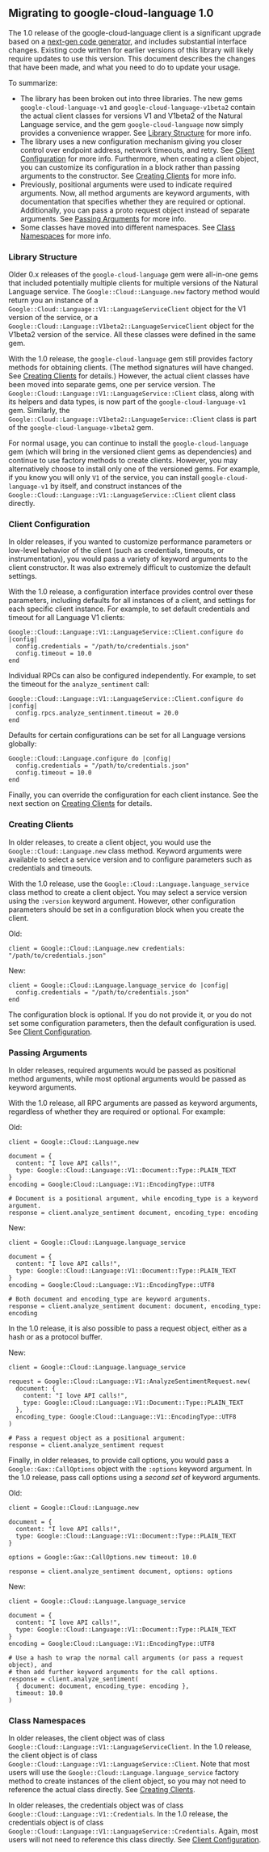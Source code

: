 ## Migrating to google-cloud-language 1.0

The 1.0 release of the google-cloud-language client is a significant upgrade
based on a [next-gen code generator](https://github.com/googleapis/gapic-generator-ruby),
and includes substantial interface changes. Existing code written for earlier
versions of this library will likely require updates to use this version.
This document describes the changes that have been made, and what you need to
do to update your usage.

To summarize:

 *  The library has been broken out into three libraries. The new gems
    `google-cloud-language-v1` and `google-cloud-language-v1beta2` contain the
    actual client classes for versions V1 and V1beta2 of the Natural Language
    service, and the gem `google-cloud-language` now simply provides a
    convenience wrapper. See [Library Structure](#library-structure) for more
    info.
 *  The library uses a new configuration mechanism giving you closer control
    over endpoint address, network timeouts, and retry. See
    [Client Configuration](#client-configuration) for more info. Furthermore,
    when creating a client object, you can customize its configuration in a
    block rather than passing arguments to the constructor. See
    [Creating Clients](#creating-clients) for more info.
 *  Previously, positional arguments were used to indicate required arguments.
    Now, all method arguments are keyword arguments, with documentation that
    specifies whether they are required or optional. Additionally, you can pass
    a proto request object instead of separate arguments. See
    [Passing Arguments](#passing-arguments) for more info.
 *  Some classes have moved into different namespaces. See
    [Class Namespaces](#class-namespaces) for more info.

### Library Structure

Older 0.x releases of the `google-cloud-language` gem were all-in-one gems that
included potentially multiple clients for multiple versions of the Natural
Language service. The `Google::Cloud::Language.new` factory method would
return you an instance of a `Google::Cloud::Language::V1::LanguageServiceClient`
object for the V1 version of the service, or a
`Google::Cloud::Language::V1beta2::LanguageServiceClient` object for the
V1beta2 version of the service. All these classes were defined in the same gem.

With the 1.0 release, the `google-cloud-language` gem still provides factory
methods for obtaining clients. (The method signatures will have changed. See
[Creating Clients](#creating-clients) for details.) However, the actual client
classes have been moved into separate gems, one per service version. The
`Google::Cloud::Language::V1::LanguageService::Client` class, along with its
helpers and data types, is now part of the `google-cloud-language-v1` gem.
Similarly, the `Google::Cloud::Language::V1beta2::LanguageService::Client`
class is part of the `google-cloud-language-v1beta2` gem. 

For normal usage, you can continue to install the `google-cloud-language` gem
(which will bring in the versioned client gems as dependencies) and continue to
use factory methods to create clients. However, you may alternatively choose to
install only one of the versioned gems. For example, if you know you will only
`V1` of the service, you can install `google-cloud-language-v1` by itself, and
construct instances of the
`Google::Cloud::Language::V1::LanguageService::Client` client class directly.

### Client Configuration

In older releases, if you wanted to customize performance parameters or
low-level behavior of the client (such as credentials, timeouts, or
instrumentation), you would pass a variety of keyword arguments to the client
constructor. It was also extremely difficult to customize the default settings.

With the 1.0 release, a configuration interface provides control over these
parameters, including defaults for all instances of a client, and settings for
each specific client instance. For example, to set default credentials and
timeout for all Language V1 clients:

```
Google::Cloud::Language::V1::LanguageService::Client.configure do |config|
  config.credentials = "/path/to/credentials.json"
  config.timeout = 10.0
end
```

Individual RPCs can also be configured independently. For example, to set the
timeout for the `analyze_sentiment` call:

```
Google::Cloud::Language::V1::LanguageService::Client.configure do |config|
  config.rpcs.analyze_sentinment.timeout = 20.0
end
```

Defaults for certain configurations can be set for all Language versions
globally:

```
Google::Cloud::Language.configure do |config|
  config.credentials = "/path/to/credentials.json"
  config.timeout = 10.0
end
```

Finally, you can override the configuration for each client instance. See the
next section on [Creating Clients](#creating-clients) for details.

### Creating Clients

In older releases, to create a client object, you would use the
`Google::Cloud::Language.new` class method. Keyword arguments were available to
select a service version and to configure parameters such as credentials and
timeouts.

With the 1.0 release, use the `Google::Cloud::Language.language_service` class
method to create a client object. You may select a service version using the
`:version` keyword argument. However, other configuration parameters should be
set in a configuration block when you create the client.

Old:
```
client = Google::Cloud::Language.new credentials: "/path/to/credentials.json"
```

New:
```
client = Google::Cloud::Language.language_service do |config|
  config.credentials = "/path/to/credentials.json"
end
```

The configuration block is optional. If you do not provide it, or you do not
set some configuration parameters, then the default configuration is used. See
[Client Configuration](#client-configuration).

### Passing Arguments

In older releases, required arguments would be passed as positional method
arguments, while most optional arguments would be passed as keyword arguments.

With the 1.0 release, all RPC arguments are passed as keyword arguments,
regardless of whether they are required or optional. For example:

Old:
```
client = Google::Cloud::Language.new

document = {
  content: "I love API calls!",
  type: Google::Cloud::Language::V1::Document::Type::PLAIN_TEXT
}
encoding = Google:Cloud::Language::V1::EncodingType::UTF8

# Document is a positional argument, while encoding_type is a keyword argument.
response = client.analyze_sentiment document, encoding_type: encoding
```

New:
```
client = Google::Cloud::Language.language_service

document = {
  content: "I love API calls!",
  type: Google::Cloud::Language::V1::Document::Type::PLAIN_TEXT
}
encoding = Google:Cloud::Language::V1::EncodingType::UTF8

# Both document and encoding_type are keyword arguments.
response = client.analyze_sentiment document: document, encoding_type: encoding
```

In the 1.0 release, it is also possible to pass a request object, either
as a hash or as a protocol buffer.

New:
```
client = Google::Cloud::Language.language_service

request = Google::Cloud::Language::V1::AnalyzeSentimentRequest.new(
  document: {
    content: "I love API calls!",
    type: Google::Cloud::Language::V1::Document::Type::PLAIN_TEXT
  },
  encoding_type: Google:Cloud::Language::V1::EncodingType::UTF8
)

# Pass a request object as a positional argument:
response = client.analyze_sentiment request
```

Finally, in older releases, to provide call options, you would pass a
`Google::Gax::CallOptions` object with the `:options` keyword argument. In the
1.0 release, pass call options using a _second set_ of keyword arguments.

Old:
```
client = Google::Cloud::Language.new

document = {
  content: "I love API calls!",
  type: Google::Cloud::Language::V1::Document::Type::PLAIN_TEXT
}

options = Google::Gax::CallOptions.new timeout: 10.0

response = client.analyze_sentiment document, options: options
```

New:
```
client = Google::Cloud::Language.language_service

document = {
  content: "I love API calls!",
  type: Google::Cloud::Language::V1::Document::Type::PLAIN_TEXT
}
encoding = Google:Cloud::Language::V1::EncodingType::UTF8

# Use a hash to wrap the normal call arguments (or pass a request object), and
# then add further keyword arguments for the call options.
response = client.analyze_sentiment(
  { document: document, encoding_type: encoding },
  timeout: 10.0
)
```

### Class Namespaces

In older releases, the client object was of class
`Google::Cloud::Language::V1::LanguageServiceClient`.
In the 1.0 release, the client object is of class
`Google::Cloud::Language::V1::LanguageService::Client`.
Note that most users will use the `Google::Cloud::Language.language_service`
factory method to create instances of the client object, so you may not need to
reference the actual class directly.
See [Creating Clients](#creating-clients).

In older releases, the credentials object was of class
`Google::Cloud::Language::V1::Credentials`.
In the 1.0 release, the credentials object is of class
`Google::Cloud::Language::V1::LanguageService::Credentials`.
Again, most users will not need to reference this class directly.
See [Client Configuration](#client-configuration).
